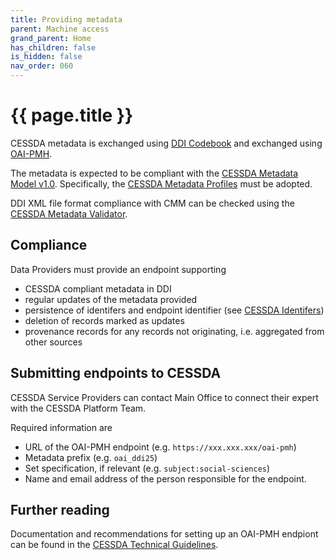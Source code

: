 ```yaml
---
title: Providing metadata
parent: Machine access
grand_parent: Home
has_children: false
is_hidden: false
nav_order: 060
---
```


# {{ page.title }}

CESSDA metadata is exchanged using [DDI Codebook](https://ddialliance.org/Specification/DDI-Codebook/2.5/) and exchanged using [OAI-PMH](https://www.openarchives.org/pmh/).

The metadata is expected to be compliant with the [CESSDA Metadata Model v1.0](https://zenodo.org/record/3543756).
Specifically, the [CESSDA Metadata Profiles](https://cmv.cessda.eu/documentation/profiles.html) must be adopted.

DDI XML file format compliance with CMM can be checked using the [CESSDA Metadata Validator](https://cmv.cessda.eu).

## Compliance

Data Providers must provide an endpoint supporting

- CESSDA compliant metadata in DDI
- regular updates of the metadata provided
- persistence of identifers and endpoint identifier (see [CESSDA Identifers](https://docs.tech.cessda.eu/metadata/identifers.html))
- deletion of records marked as updates
- provenance records for any records not originating, i.e. aggregated from other sources

## Submitting endpoints to CESSDA

CESSDA Service Providers can contact Main Office to connect their expert with the CESSDA Platform Team.

Required information are

- URL of the OAI-PMH endpoint (e.g. `https://xxx.xxx.xxx/oai-pmh`)
- Metadata prefix (e.g. `oai_ddi25`)
- Set specification, if relevant (e.g. `subject:social-sciences`)
- Name and email address of the person responsible for the endpoint.

## Further reading

Documentation and recommendations for setting up an OAI-PMH endpiont can be found in the [CESSDA Technical Guidelines](https://docs.tech.cessda.eu/metadata/oai-guidelines.html).

